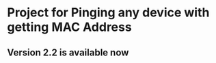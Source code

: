 <h1>Project for Pinging any device with getting MAC Address</h1>
<h2>Version 2.2 is  available now</h2>
